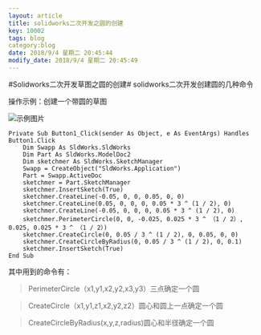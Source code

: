 ```yaml
---
layout: article
title: solidworks二次开发之圆的创建
key: 10002
tags: blog 
category:blog 
date: 2018/9/4 星期二 20:45:44  
modify_date: 2018/9/4 星期二 20:45:49 
---
```


#Solidworks二次开发草图之圆的创建#
solidworks二次开发创建圆的几种命令
<!--more-->
操作示例：创建一个带圆的草图


![示例图片](http://pefhlapw5.bkt.clouddn.com/createcricle.PNG)

    Private Sub Button1_Click(sender As Object, e As EventArgs) Handles Button1.Click
        Dim Swapp As SldWorks.SldWorks
        Dim Part As SldWorks.ModelDoc2
        Dim sketchmer As SldWorks.SketchManager
        Swapp = CreateObject("SldWorks.Application")
        Part = Swapp.ActiveDoc
        sketchmer = Part.SketchManager
        sketchmer.InsertSketch(True)
        sketchmer.CreateLine(-0.05, 0, 0, 0.05, 0, 0)
        sketchmer.CreateLine(0.05, 0, 0, 0, 0.05 * 3 ^ (1 / 2), 0)
        sketchmer.CreateLine(-0.05, 0, 0, 0, 0.05 * 3 ^ (1 / 2), 0)
        sketchmer.PerimeterCircle(0, 0, -0.025, 0.025 * 3 ^ （1 / 2）, 0.025, 0.025 * 3 ^ （1 / 2）)
        sketchmer.CreateCircle(0, 0.05 / 3 ^ (1 / 2), 0, 0.05, 0, 0)
        sketchmer.CreateCircleByRadius(0, 0.05 / 3 ^ (1 / 2), 0, 0.1)
        sketchmer.InsertSketch(True)
    End Sub
其中用到的命令有：

> PerimeterCircle（x1,y1,x2,y2,x3,y3）三点确定一个圆 

> CreateCircle（x1,y1,z1,x2,y2,z2）圆心和圆上一点确定一个圆

> CreateCircleByRadius(x,y,z,radius)圆心和半径确定一个圆

 
